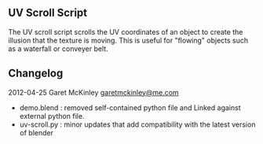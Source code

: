 ## UV Scroll Script
The UV scroll script scrolls the UV coordinates of an object to create the illusion that the texture is moving. This is useful for "flowing" objects such as a waterfall or conveyer belt.

## Changelog
2012-04-25	Garet McKinley		<garetmckinley@me.com>
* demo.blend	: removed self-contained python file and Linked against external python file.
* uv-scroll.py	: minor updates that add compatibility with the latest version of blender